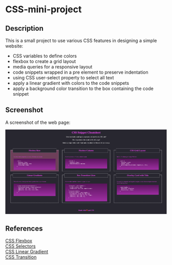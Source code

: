 # CSS-mini-project

## Description
This is a small project to use various CSS features in designing a simple website:
- CSS variables to define colors
- flexbox to create a grid layout
- media queries for a responsive layout
- code snippets wrapped in a pre element to preserve indentation
- using CSS user-select property to select all text
- apply a linear gradient with colors to the code snippets
- apply a background color transition to the box containing the code snippet

## Screenshot
A screenshot of the web page:

![CSS Mini Project](./Screenshot.png)

## References
[CSS Flexbox](https://css-tricks.com/snippets/css/a-guide-to-flexbox/)\
[CSS Selectors](https://www.w3schools.com/cssref/css_selectors.php)\
[CSS Linear Gradient](https://developer.mozilla.org/en-US/docs/Web/CSS/gradient/linear-gradient)\
[CSS Transition](https://www.w3schools.com/css/css3_transitions.asp)